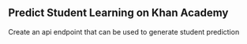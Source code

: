 ## Predict Student Learning on Khan Academy

Create an api endpoint that can be used to generate student prediction
